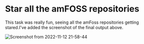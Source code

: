 #  Star all the amFOSS repositories

This task was really fun, seeing all the amFoss repositories getting stared.I've added the screenshot of the final output above.


![Screenshot from 2022-11-12 21-58-44](https://user-images.githubusercontent.com/116453081/207647430-5f0d1642-b33e-444d-8df8-01ad5f83a93a.png)
